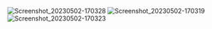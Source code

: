 ![Screenshot_20230502-170328](https://user-images.githubusercontent.com/121219334/235655291-647e09a8-5991-4978-897f-90ef0ec80a7c.jpg)
![Screenshot_20230502-170319](https://user-images.githubusercontent.com/121219334/235655342-ccfab408-9e96-4e45-9ee2-82ec9fc947f1.jpg)
![Screenshot_20230502-170323](https://user-images.githubusercontent.com/121219334/235655353-9fe34079-642e-44aa-87fe-bb90c5776913.jpg)
